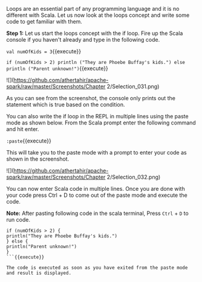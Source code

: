 Loops are an essential part of any programming language and it is no different with Scala. Let us now look at the loops concept and write some code to get familiar with them.

**Step 1:** Let us start the loops concept with the if loop. Fire up the Scala console if you haven't already and type in the following code.

`val numOfKids = 3`{{execute}}

`if (numOfKids > 2) println ("They are Phoebe Buffay's kids.") else println ("Parent unknown!")`{{execute}}

![](https://github.com/athertahir/apache-spark/raw/master/Screenshots/Chapter 2/Selection_031.png)

As you can see from the screenshot, the console only prints out the statement which is true based on the condition.

You can also write the if loop in the REPL in multiple lines using the paste mode as shown below. From the Scala prompt enter the following command and hit enter.

`:paste`{{execute}}

This will take you to the paste mode with a prompt to enter your code as shown in the screenshot.

![](https://github.com/athertahir/apache-spark/raw/master/Screenshots/Chapter 2/Selection_032.png)

You can now enter Scala code in multiple lines. Once you are done with your code press Ctrl + D to come out of the paste mode and execute the code.

**Note:** After pasting following code in the scala terminal, Press  `Ctrl` + `D` to run code.

```val numOfKids = 3
if (numOfKids > 2) {
println("They are Phoebe Buffay's kids.")
} else {
println("Parent unknown!")
}
```{{execute}}

The code is executed as soon as you have exited from the paste mode and result is displayed.
